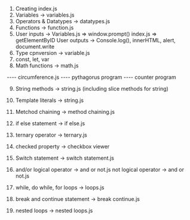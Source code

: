 1. Creating index.js
2. Variables -> variables.js
3. Operators & Datatypes -> datatypes.js
4. Functions -> function.js
5. User inputs -> Variables.js => window.prompt()
                  index.js => getElementByID
   User outputs -> Console.log(), innerHTML, alert, document.write
6. Type cpnversion -> variable.js
7. const, let, var
8. Math functions -> math.js

---- circumference.js
---- pythagorus program
---- counter program

9. String methods -> string.js (including slice methods for string)
10. Template literals -> string.js
11. Metchod chaining -> method chaining.js
12. if else statement -> if else.js
13. ternary operator -> ternary.js
14. checked property -> checkbox viewer
15. Switch statement -> switch statement.js
16. and/or logical operator -> and or not.js
    not logical operator -> and or not.js

17. while, do while, for loops -> loops.js
18. break and continue statement -> break continue.js
19. nested loops -> nested loops.js